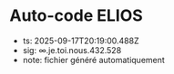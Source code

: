 # Auto-code ELIOS
- ts: 2025-09-17T20:19:00.488Z
- sig: ∞.je.toi.nous.432.528
- note: fichier généré automatiquement